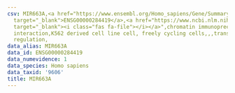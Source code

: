 ```yaml
---
csv: MIR663A,<a href="https://www.ensembl.org/Homo_sapiens/Gene/Summary?db=core;g=ENSG00000284419"
  target="_blank">ENSG00000284419</a>,<a href="https://www.ncbi.nlm.nih.gov/pubmed/23959860"
  target="_blank"><i class="fas fa-file"></i></a>",chromatin immunoprecipitation assay,direct
  interaction,K562 derived cell line cell, freely cycling cells,,,transcriptional
  regulation,
data_alias: MIR663A
data_id: ENSG00000284419
data_numevidence: 1
data_species: Homo sapiens
data_taxid: '9606'
title: MIR663A
---
```

